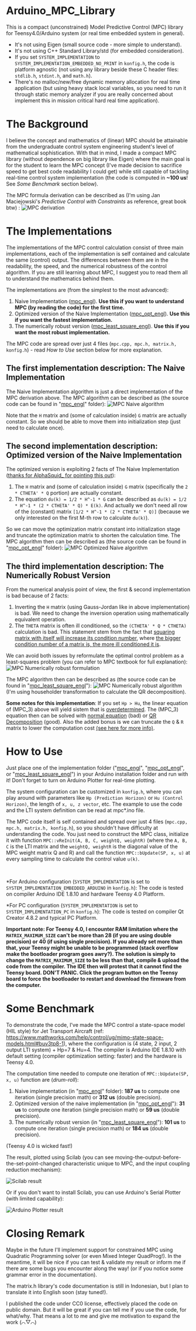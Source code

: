 # Arduino_MPC_Library
This is a compact (unconstrained) Model Predictive Control (MPC) library for Teensy4.0/Arduino system (or real time embedded system in general).
- It's not using Eigen (small source code - more simple to understand).
- It's not using C++ Standard Library/std (for embedded consideration).
- If you set `SYSTEM_IMPLEMENTATION` to `SYSTEM_IMPLEMENTATION_EMBEDDED_NO_PRINT` in `konfig.h`, the code is platform agnostic (not using any library beside these C header files: `stdlib.h`, `stdint.h`, and `math.h`).
- There's no malloc/new/free dynamic memory allocation for real time application (but using heavy stack local variables, so you need to run it through static memory analyzer if you are really concerned about implement this in mission critical hard real time application).

# The Background
I believe the concept and mathematics of (linear) MPC should be attainable from the undergraduate control system engineering student's level of mathematical sophistication. With that in mind, I made a compact MPC library (without dependence on big library like Eigen) where the main goal is for the student to learn the MPC concept (I've made decision to sacrifice speed to get best code readability I could get) while still capable of tackling real-time control system implementation (the code is computed in **~100 us**! See *Some Benchmark* section below).

The MPC formula derivation can be described as (I'm using Jan Maciejowski's *Predictive Control with Constraints* as reference, great book btw) :
![MPC derivation](Penurunan.png "Click to maximize if the image rescaling make you dizzy")

# The Implementations
The implementations of the MPC control calculation consist of three main implementations, each of the implementation is self contained and calculate the same (control) output. The differences between them are in the readability, the speed, and the numerical robustness of the control algorithm. If you are still learning about MPC, I suggest you to read them all to understand the mathematics behind them.

The implementations are (from the simplest to the most advanced):
1. Naive Implementation ([mpc_engl](mpc_engl)). **Use this if you want to understand MPC (by reading the code) for the first time.**
2. Optimized version of the Naive Implementation ([mpc_opt_engl](mpc_opt_engl)). **Use this if you want the fastest implementation.**
3. The numerically robust version ([mpc_least_square_engl](mpc_least_square_engl)). **Use this if you want the most robust implementation.**

The MPC code are spread over just 4 files (`mpc.cpp, mpc.h, matrix.h, konfig.h`) - read *How to Use* section below for more explanation.

## The first implementation description: The Naive Implementation
The Naive Implementation algorithm is just a direct implementation of the MPC derivation above. The MPC algorithm can be described as (the source code can be found in "[mpc_engl](mpc_engl)" folder):
![MPC Naive algorithm](Kalkulasi.png "Click to maximize if the image rescaling make you dizzy")

Note that the `H` matrix and (some of calculation inside) `G` matrix are actually constant. So we should be able to move them into initialization step (just need to calculate once).

## The second implementation description: Optimized version of the Naive Implementation
The optimized version is exploiting 2 facts of The Naive Implementation ([thanks for AlphaSquid_ for pointing this out](https://reddit.com/r/ControlTheory/comments/efikg6/unconstrained_mpc_library_for_arduino_and_some/fc2bp2v/)):
1. The `H` matrix and (some of calculation inside) `G` matrix (specifically the `2 * CTHETA' * Q` portion) are actually constant.
2. The equation `du(k) = 1/2 * H^-1 * G` can be described as `du(k) = 1/2 * H^-1 * (2 * CTHETA' * Q) * E(k)`. And actually we don't need all row of the (constant) matrix `[1/2 * H^-1 * (2 * CTHETA' * Q)]` (because we only interested on the first M-th row to calculate `du(k)`).

So we can move the optimization matrix constant into initialization stage and truncate the optimization matrix to shorten the calculation time. The MPC algorithm then can be described as (the source code can be found in "[mpc_opt_engl](mpc_opt_engl)" folder):
![MPC Optimized Naive algorithm](Kalkulasi_optimized.png "Click to maximize if the image rescaling make you dizzy")

## The third implementation description: The Numerically Robust Version
From the numerical analysis point of view, the first & second implementation is bad because of 2 facts:
1. Inverting the `H` matrix (using Gauss-Jordan like in above implementation) is bad.
We need to change the inversion operation using mathematically equivalent operation.
2. The `THETA` matrix is often ill conditioned, so the `(CTHETA' * Q * CTHETA)` calculation is bad.
This statement stem from the fact that [squaring matrix with itself will increase its condition number](https://math.stackexchange.com/questions/1351616/condition-number-of-ata), where [the bigger condition number of a matrix is, the more ill conditioned it is](https://en.wikipedia.org/wiki/Condition_number).

We can avoid both issues by reformulate the optimal control problem as a least-squares problem (you can refer to MPC textbook for full explanation):
![MPC Numerically robust formulation](Penurunan_Least_Squares.png "Click to maximize if the image rescaling make you dizzy")

The MPC algorithm then can be described as (the source code can be found in "[mpc_least_square_engl](mpc_least_square_engl)"):
![MPC Numerically robust algorithm](Kalkulasi_as_least_squares.png "Click to maximize if the image rescaling make you dizzy")
(I'm using householder transformation to calculate the QR decomposition).

**Some notes for this implementation**: If you set `Hp > Hu`, the linear equation of (MPC_3) above will yield sistem that is [overdetermined](https://en.wikipedia.org/wiki/Overdetermined_system). The (MPC_3) equation then can be solved with [normal equation](https://en.wikipedia.org/wiki/Overdetermined_system#Approximate_solutions) (bad) or [QR Decomposition](https://math.stackexchange.com/questions/3185239/solving-overdetermined-system-by-qr-decomposition) (good). Also the added bonus is we can truncate the `Q` & `R` matrix to lower the computation cost [(see here for more info)](https://en.wikipedia.org/wiki/QR_decomposition#Using_for_solution_to_linear_inverse_problems).


# How to Use
Just place one of the implementation folder ("[mpc\_engl](mpc_engl)", "[mpc_opt_engl](mpc_opt_engl)", or "[mpc_least_square_engl](mpc_least_square_engl)") in your Arduino installation folder and run with it! Don't forget to turn on Arduino Plotter for real-time plotting.

The system configuration can be customized in `konfig.h`, where you can play around with parameters like `Hp (Prediction Horizon)` or `Hu (Control Horizon)`, the length of `x, u, z vector`, etc. The example to use the code and the LTI system definition can be read at mpc*.ino file.

The MPC code itself is self contained and spread over just 4 files (`mpc.cpp, mpc.h, matrix.h, konfig.h`), so you shouldn't have difficulty at understanding the code. You just need to construct the MPC class, initialize it with function `MPC::vReInit(A, B, C, weightQ, weightR)` (where the `A, B, C` is the LTI matrix and the `weightQ, weightR` is the diagonal value of the MPC weight matrix Q and R) and call the function `MPC::bUpdate(SP, x, u)` at every sampling time to calculate the control value `u(k)`.

&nbsp;

*For Arduino configuration (`SYSTEM_IMPLEMENTATION` is set to `SYSTEM_IMPLEMENTATION_EMBEDDED_ARDUINO` in `konfig.h`):
The code is tested on compiler Arduino IDE 1.8.10 and hardware Teensy 4.0 Platform.

*For PC configuration (`SYSTEM_IMPLEMENTATION` is set to `SYSTEM_IMPLEMENTATION_PC` in `konfig.h`):
The code is tested on compiler Qt Creator 4.8.2 and typical PC Platform.

**Important note: For Teensy 4.0, I encounter RAM limitation where the `MATRIX_MAXIMUM_SIZE` can't be more than 28 (if you are using double precision) or 40 (if using single precision). If you already set more than that, your Teensy might be unable to be programmed (stack overflow make the bootloader program goes awry?). The solution is simply to change the `MATRIX_MAXIMUM_SIZE` to be less than that, compile & upload the code from the compiler. The IDE then will protest that it cannot find the Teensy board. DON'T PANIC. Click the program button on the Teensy board to force the bootloader to restart and download the firmware from the computer.**



# Some Benchmark
To demonstrate the code, I've made the MPC control a state-space model (HIL style) for Jet Transport Aircraft (ref: https://www.mathworks.com/help/control/ug/mimo-state-space-models.html#buv3tp8-1), where the configuration is (4 state, 2 input, 2 output LTI system) + Hp=7 & Hu=4. The compiler is Arduino IDE 1.8.10 with default setting (compiler optimization setting: faster) and the hardware is Teensy 4.0.

The computation time needed to compute one iteration of `MPC::bUpdate(SP, x, u)` function are (*drum-roll*):
1. Naive implementation (in "[mpc_engl](mpc_engl)" folder): **187 us** to compute one iteration (single precision math) or **312 us** (double precision).
2. Optimized version of the naive implementation (in "[mpc_opt_engl](mpc_opt_engl)"): **31 us** to compute one iteration (single precision math) or **59 us** (double precision).
3. The numerically robust version (in "[mpc_least_square_engl](mpc_least_square_engl)"): **101 us** to compute one iteration (single precision math) or **184 us** (double precision).

(Teensy 4.0 is wicked fast!)


The result, plotted using Scilab (you can see moving-the-output-before-the-set-point-changed characteristic unique to MPC, and the input coupling reduction mechanism):

![Scilab result](Result.png "Result.png")

Or if you don't want to install Scilab, you can use Arduino's Serial Plotter (with limited capability):

![Arduino Plotter result](Result_Serial_Plotter_Arduino_LR.png "Result_Serial_Plotter_Arduino_LR.png")


# Closing Remark
Maybe in the future I'll implement support for constrained MPC using Quadratic Programming solver (or even Mixed Integer QuadProg!). In the meantime, it will be nice if you can test & validate my result or inform me if there are some bugs you encounter along the way! (or if you notice some grammar error in the documentation).

The matrix.h library's code documentation is still in Indonesian, but I plan to translate it into English soon (stay tuned!).

I published the code under CC0 license, effectively placed the code on public domain. But it will be great if you can tell me if you use the code, for what/why. That means a lot to me and give me motivation to expand the work (⌒▽⌒)

